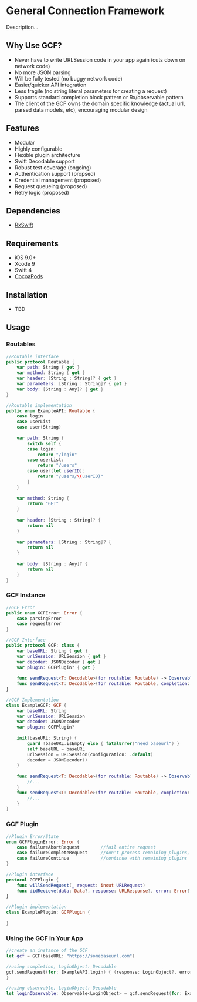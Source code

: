 # General Connection Framework

Description...

## Why Use GCF?

- Never have to write URLSession code in your app again (cuts down on network code)
- No more JSON parsing
- Will be fully tested (no buggy network code)
- Easier/quicker API integration
- Less fragile (no string literal parameters for creating a request)
- Supports standard completion block pattern or Rx/observable pattern
- The client of the GCF owns the domain specific knowledge (actual url, parsed data models, etc), encouraging modular design

## Features

- Modular
- Highly configurable
- Flexible plugin architecture
- Swift Decodable support
- Robust test coverage (ongoing)
- Authentication support (propsed)
- Credential management (proposed)
- Request queueing (proposed)
- Retry logic (proposed)

## Dependencies

- [RxSwift]

## Requirements

- iOS 9.0+
- Xcode 9
- Swift 4
- [CocoaPods]

## Installation

 - TBD

## Usage

### Routables

```swift
//Routable interface
public protocol Routable {
    var path: String { get }
    var method: String { get }
    var header: [String : String]? { get }
    var parameters: [String : String]? { get }
    var body: [String : Any]? { get }
}
```
```swift
//Routable implementation
public enum ExampleAPI: Routable {
    case login
    case userList
    case user(String)
    
    var path: String {
        switch self {
        case login:
            return "/login"
        case userList:
            return "/users"
        case user(let userID):
            return "/users/\(userID)"
        }
    }
    
    var method: String {
        return "GET"
    }
    
    var header: [String : String]? {
        return nil
    }
    
    var parameters: [String : String]? {
        return nil
    }
    
    var body: [String : Any]? {
        return nil
    }
}
```

### GCF Instance

```swift
//GCF Error
public enum GCFError: Error {
	case parsingError
	case requestError
}
```
```swift
//GCF Interface
public protocol GCF: class {
	var baseURL: String { get }
	var urlSession: URLSession { get }
	var decoder: JSONDecoder { get }
	var plugin: GCFPlugin? { get }
	
	func sendRequest<T: Decodable>(for routable: Routable) -> Observable<T>
	func sendRequest<T: Decodable>(for routable: Routable, completion: @escaping (T?, Error?) -> Void)
}
```
```swift
//GCF Implementation
class ExampleGCF: GCF {
    var baseURL: String
    var urlSession: URLSession
    var decoder: JSONDecoder
    var plugin: GCFPlugin?
    
    init(baseURL: String) {
        guard !baseURL.isEmpty else { fatalError("need baseurl") }
        self.baseURL = baseURL
		urlSession = URLSession(configuration: .default)
		decoder = JSONDecoder()
    }
    
    func sendRequest<T: Decodable>(for routable: Routable) -> Observable<T> {
        //...
    }
	func sendRequest<T: Decodable>(for routable: Routable, completion: @escaping (T?, Error?) -> Void) {
	    //...
    }
}
```

### GCF Plugin

```swift
//Plugin Error/State
enum GCFPluginError: Error {
	case failureAbortRequest		//fail entire request
	case failureCompleteRequest		//don't process remaining plugins, finish the request
	case failureContinue			//continue with remaining plugins
}
```
```swift
//Plugin interface
protocol GCFPlugin {
	func willSendRequest(_ request: inout URLRequest)
	func didRecieve(data: Data?, response: URLResponse?, error: Error?, forRequest request: inout URLRequest) throws
}
```
```swift
//Plugin implementation
class ExamplePlugin: GCFPlugin {
    
}
```

### Using the GCF in Your App

```swift
//create an instance of the GCF
let gcf = GCF(baseURL: "https://somebaseurl.com")
```
```swift
//using completion, LoginObject: Decodable
gcf.sendRequest(for: ExampleAPI.login) { (response: LoginObject?, error) in
}
```
```swift
//using observable, LoginObject: Decodable
let loginObservable: Observable<LoginObject> = gcf.sendRequest(for: ExampleAPI.login)
```


[RxSwift]: https://github.com/ReactiveX/RxSwift/
[CocoaPods]: https://github.com/CocoaPods/CocoaPods
